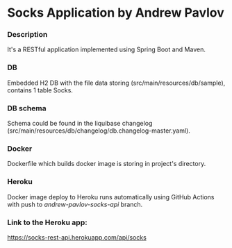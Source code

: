# Socks Application by Andrew Pavlov
### Description
It's a RESTful application implemented using Spring Boot and Maven.
### DB 
Embedded H2 DB with the file data storing (src/main/resources/db/sample), contains 1 table Socks.
### DB schema
Schema could be found in the liquibase changelog (src/main/resources/db/changelog/db.changelog-master.yaml).
### Docker
Dockerfile which builds docker image is storing in project's directory.
### Heroku
Docker image deploy to Heroku runs automatically using GitHub Actions with push to *andrew-pavlov-socks-api* branch.
### Link to the Heroku app:
https://socks-rest-api.herokuapp.com/api/socks
